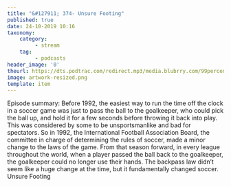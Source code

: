 ```yaml
---
title: "&#127911; 374- Unsure Footing"
published: true
date: 24-10-2019 10:16
taxonomy:
    category:
         - stream
    tag:
         - podcasts
header_image: '0'
theurl: https://dts.podtrac.com/redirect.mp3/media.blubrry.com/99percentinvisible/dovetail.prxu.org/96/864ab762-56cf-4bff-87f5-ea5a8c746b90/Unsure_Footing_Showstopper_3.mp3
image: artwork-resized.png
template: item
--- 
```

Episode summary: Before 1992, the easiest way to run the time off the clock in a soccer game was just to pass the ball to the goalkeeper, who could pick the ball up, and hold it for a few seconds before throwing it back into play. This was considered by some to be unsportsmanlike and bad for spectators. So in 1992, the International Football Association Board, the committee in charge of determining the rules of soccer, made a minor change to the laws of the game. From that season forward, in every league throughout the world, when a player passed the ball back to the goalkeeper, the goalkeeper could no longer use their hands. The backpass law didn’t seem like a huge change at the time, but it fundamentally changed soccer. Unsure Footing
